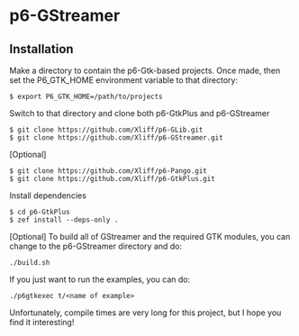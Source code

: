 # p6-GStreamer

## Installation

Make a directory to contain the p6-Gtk-based projects. Once made, then set the P6_GTK_HOME environment variable to that directory:

```
$ export P6_GTK_HOME=/path/to/projects
```

Switch to that directory and clone both p6-GtkPlus and p6-GStreamer

```
$ git clone https://github.com/Xliff/p6-GLib.git
$ git clone https://github.com/Xliff/p6-GStreamer.git
```

[Optional]

```
$ git clone https://github.com/Xliff/p6-Pango.git
$ git clone https://github.com/Xliff/p6-GtkPlus.git
```

Install dependencies
```
$ cd p6-GtkPlus
$ zef install --deps-only .
```

[Optional] To build all of GStreamer and the required GTK modules, you can change to the p6-GStreamer directory and do:

```
./build.sh
```

If you just want to run the examples, you can do:

```
./p6gtkexec t/<name of example>
```

Unfortunately, compile times are very long for this project, but I hope you find it interesting!
